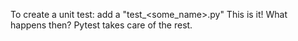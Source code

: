 
To create a unit test: add a "test_<some_name>.py"
This is it! What happens then? Pytest takes care of the rest.

